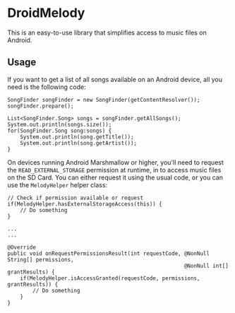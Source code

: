 # DroidMelody

This is an easy-to-use library that simplifies access to music files on Android.

## Usage

If you want to get a list of all songs available on an Android device, all you need is the following code:

```
SongFinder songFinder = new SongFinder(getContentResolver());
songFinder.prepare();

List<SongFinder.Song> songs = songFinder.getAllSongs();
System.out.println(songs.size());
for(SongFinder.Song song:songs) {
    System.out.println(song.getTitle());
    System.out.println(song.getArtist());
}
```

On devices running Android Marshmallow or higher, you'll need to request the `READ_EXTERNAL_STORAGE` permission at runtime, in to access music files on the SD Card. You can either request it using the usual code, or you can use the `MelodyHelper` helper class:

```
// Check if permission available or request
if(MelodyHelper.hasExternalStorageAccess(this)) {
    // Do something
}

...
...

@Override
public void onRequestPermissionsResult(int requestCode, @NonNull String[] permissions, 
                                                        @NonNull int[] grantResults) {
    if(MelodyHelper.isAccessGranted(requestCode, permissions, grantResults)) {
        // Do something
    }
}
```
